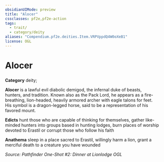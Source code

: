 ```yaml
---
obsidianUIMode: preview
title: "Alocer"
cssclasses: pf2e,pf2e-action
tags:
  - trait/
  - category/deity
aliases: "Compendium.pf2e.deities.Item.VRPVppdQ4W0oXeB1"
license: OGL
---
```

# Alocer

### 

**Category** deity; 




**Alocer** is a lawful evil diabolic demigod, the infernal duke of beasts, hunters, and tradition. Known also as the Pack Lord, he appears as a fire-breathing, lion-headed, heavily armored archer with eagle talons for feet. His symbol is a dragon-legged horse, said to be a representation of his favored mount.

**Edicts** hunt those who are capable of thinking for themselves, gather like-minded hunters into groups based in hunting lodges, burn places of worship devoted to Erastil or corrupt those who follow his faith

**Anathema** sleep in a place sacred to Erastil, willingly harm a lion, grant a merciful death to a creature you have wounded

*Source: Pathfinder One-Shot #2: Dinner at Lionlodge*
*OGL*